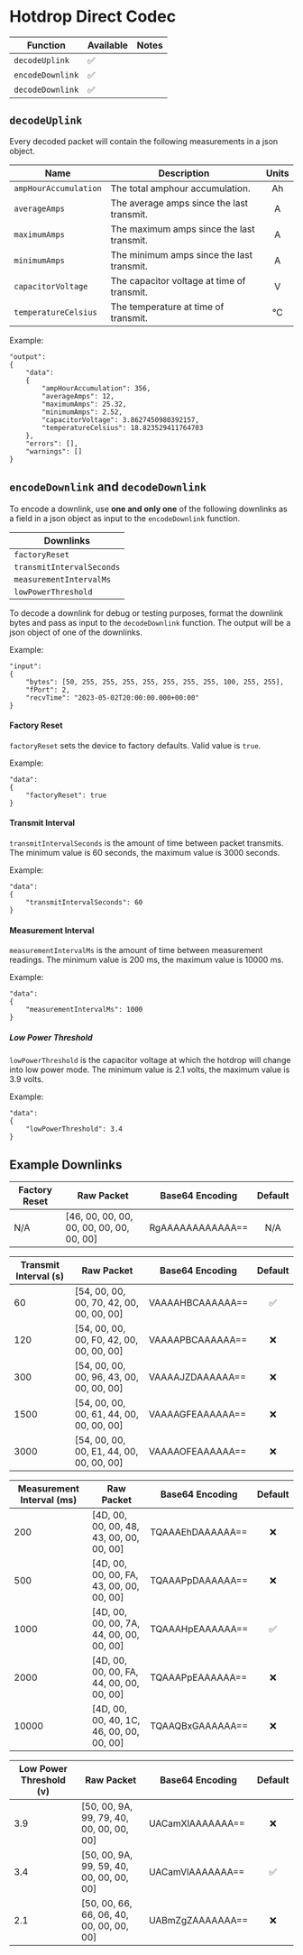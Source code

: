 # Hotdrop Direct Codec

| Function | Available | Notes |
| --- | --- | --- |
| `decodeUplink`| ✅ | |
| `encodeDownlink`| ✅ | |
| `decodeDownlink`| ✅ | |



## `decodeUplink`

Every decoded packet will contain the following measurements in a json object.

| Name | Description | Units |
| --- | --- | :---: |
| `ampHourAccumulation` | The total amphour accumulation. | Ah |
| `averageAmps` | The average amps since the last transmit. | A |
| `maximumAmps` | The maximum amps since the last transmit. | A |
| `minimumAmps` | The minimum amps since the last transmit. | A |
| `capacitorVoltage` | The capacitor voltage at time of transmit. | V |
| `temperatureCelsius` | The temperature at time of transmit. | °C |

Example: 
```
"output": 
{
    "data": 
    {
        "ampHourAccumulation": 356,
        "averageAmps": 12,
        "maximumAmps": 25.32,
        "minimumAmps": 2.52,
        "capacitorVoltage": 3.8627450980392157,
        "temperatureCelsius": 18.823529411764703
    },
    "errors": [],
    "warnings": []
}
```

## `encodeDownlink` and `decodeDownlink`

To encode a downlink, use **one and only one** of the following downlinks as a field in a json object as input to the `encodeDownlink` function.

| Downlinks |
| --- |
| `factoryReset` |
| `transmitIntervalSeconds` |
| `measurementIntervalMs` |
| `lowPowerThreshold` |

To decode a downlink for debug or testing purposes, format the downlink bytes and pass as input to the `decodeDownlink` function. The output will be a json object of one of the downlinks.

Example:
```
"input": 
{
    "bytes": [50, 255, 255, 255, 255, 255, 255, 255, 100, 255, 255],
    "fPort": 2,
    "recvTime": "2023-05-02T20:00:00.000+00:00"
}
```

#### Factory Reset

`factoryReset` sets the device to factory defaults. Valid value is `true`.

Example:
```
"data": 
{
    "factoryReset": true
}
```

#### Transmit Interval

`transmitIntervalSeconds` is the amount of time between packet transmits.
The minimum value is 60 seconds, the maximum value is 3000 seconds.

Example:
```
"data": 
{
    "transmitIntervalSeconds": 60
}
```

#### Measurement Interval
`measurementIntervalMs` is the amount of time between measurement readings.
The minimum value is 200 ms, the maximum value is 10000 ms.

Example:
```
"data": 
{
    "measurementIntervalMs": 1000
}
```


##### Low Power Threshold
`lowPowerThreshold` is the capacitor voltage at which the hotdrop will change into low power mode.
The minimum value is 2.1 volts, the maximum value is 3.9 volts.

Example:
```
"data": 
{
    "lowPowerThreshold": 3.4
}
```

## Example Downlinks

| Factory Reset | Raw Packet | Base64 Encoding | Default |
| --- | --- | --- | :---: |
| N/A | [46, 00, 00, 00, 00, 00, 00, 00, 00, 00] | RgAAAAAAAAAAAA== | N/A |


| Transmit Interval (s) | Raw Packet | Base64 Encoding | Default |
| --- | --- | --- | :---: |
| 60 | [54, 00, 00, 00, 70, 42, 00, 00, 00, 00] | VAAAAHBCAAAAAA== | ✅ |
| 120 | [54, 00, 00, 00, F0, 42, 00, 00, 00, 00] | VAAAAPBCAAAAAA== | ❌ |
| 300 | [54, 00, 00, 00, 96, 43, 00, 00, 00, 00] | VAAAAJZDAAAAAA== | ❌ |
| 1500 | [54, 00, 00, 00, 61, 44, 00, 00, 00, 00] | VAAAAGFEAAAAAA== | ❌ |
| 3000 | [54, 00, 00, 00, E1, 44, 00, 00, 00, 00] | VAAAAOFEAAAAAA== | ❌ |


| Measurement Interval (ms) | Raw Packet | Base64 Encoding | Default |
| --- | --- | --- | :---: |
| 200 | [4D, 00, 00, 00, 48, 43, 00, 00, 00, 00] | TQAAAEhDAAAAAA== | ❌ |
| 500 | [4D, 00, 00, 00, FA, 43, 00, 00, 00, 00] | TQAAAPpDAAAAAA== | ❌ |
| 1000 | [4D, 00, 00, 00, 7A, 44, 00, 00, 00, 00] | TQAAAHpEAAAAAA== | ✅ |
| 2000 | [4D, 00, 00, 00, FA, 44, 00, 00, 00, 00] | TQAAAPpEAAAAAA== | ❌ |
| 10000 | [4D, 00, 00, 40, 1C, 46, 00, 00, 00, 00] | TQAAQBxGAAAAAA== | ❌ |

| Low Power Threshold (v) | Raw Packet | Base64 Encoding | Default |
| --- | --- | --- | :---: |
| 3.9 | [50, 00, 9A, 99, 79, 40, 00, 00, 00, 00] | UACamXlAAAAAAA== | ❌ |
| 3.4 | [50, 00, 9A, 99, 59, 40, 00, 00, 00, 00] | UACamVlAAAAAAA== | ✅ |
| 2.1 | [50, 00, 66, 66, 06, 40, 00, 00, 00, 00] | UABmZgZAAAAAAA== | ❌ |